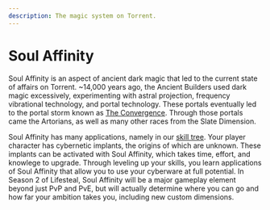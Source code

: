 ```yaml
---
description: The magic system on Torrent.
---
```


# Soul Affinity

Soul Affinity is an aspect of ancient dark magic that led to the current state of affairs on Torrent. \~14,000 years ago, the Ancient Builders used dark magic excessively, experimenting with astral projection, frequency vibrational technology, and portal technology. These portals eventually led to the portal storm known as [The Convergence](the-convergence.md). Through those portals came the Artorians, as well as many other races from the Slate Dimension.

Soul Affinity has many applications, namely in our [skill tree](../lifesteal/skills/). Your player character has cybernetic implants, the origins of which are unknown. These implants can be activated with Soul Affinity, which takes time, effort, and knowlege to upgrade. Through leveling up your skills, you learn applications of Soul Affinity that allow you to use your cyberware at full potential. In Season 2 of Lifesteal, Soul Affinity will be a major gameplay element beyond just PvP and PvE, but will actually determine where you can go and how far your ambition takes you, including new custom dimensions.
